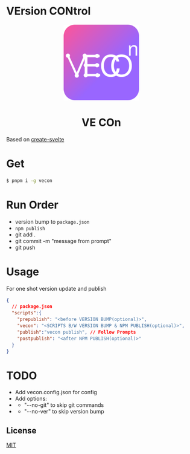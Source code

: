 # VErsion CONtrol

<div align="center">
  <img src="./shared/icon.svg" alt="Svelte" width="200" />
  <h1>VE COn</h1>
</div>

Based on [create-svelte](https://github.com/sveltejs/kit/tree/master/packages/create-svelte)

# Get
```bash
$ pnpm i -g vecon
```
# Run Order
- version bump to `package.json`
- `npm publish`
- git add .
- git commit -m "message from prompt"
- git push

# Usage
For one shot version update and publish
```json
{
  // package.json
  "scripts":{
    "prepublish": "<before VERSION BUMP(optional)>",
    "vecon": "<SCRIPTS B/W VERSION BUMP & NPM PUBLISH(optional)>",
    "publish":"vecon publish", // Follow Prompts
    "postpublish": "<after NPM PUBLISH(optional)>"
  }
}
```

# TODO
- Add vecon.config.json for config
- Add options:
- - "--no-git" to skip git commands
- - "--no-ver" to skip version bump

## License
[MIT](./LICENSE)
